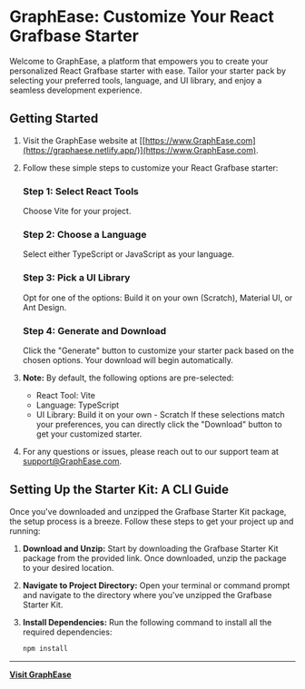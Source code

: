 # GraphEase: Customize Your React Grafbase Starter

Welcome to GraphEase, a platform that empowers you to create your personalized React Grafbase starter with ease. Tailor your starter pack by selecting your preferred tools, language, and UI library, and enjoy a seamless development experience.

## Getting Started

1. Visit the GraphEase website at [[https://www.GraphEase.com](https://graphaese.netlify.app/)](https://www.GraphEase.com).

2. Follow these simple steps to customize your React Grafbase starter:

   ### Step 1: Select React Tools
   Choose Vite for your project.

   ### Step 2: Choose a Language
   Select either TypeScript or JavaScript as your language.

   ### Step 3: Pick a UI Library
   Opt for one of the options: Build it on your own (Scratch), Material UI, or Ant Design.

   ### Step 4: Generate and Download
   Click the "Generate" button to customize your starter pack based on the chosen options. Your download will begin automatically.

3. **Note:** By default, the following options are pre-selected:
   - React Tool: Vite
   - Language: TypeScript
   - UI Library: Build it on your own - Scratch
   If these selections match your preferences, you can directly click the "Download" button to get your customized starter.

4. For any questions or issues, please reach out to our support team at support@GraphEase.com.

## Setting Up the Starter Kit: A CLI Guide

Once you've downloaded and unzipped the Grafbase Starter Kit package, the setup process is a breeze. Follow these steps to get your project up and running:

1. **Download and Unzip:** Start by downloading the Grafbase Starter Kit package from the provided link. Once downloaded, unzip the package to your desired location.

2. **Navigate to Project Directory:** Open your terminal or command prompt and navigate to the directory where you've unzipped the Grafbase Starter Kit.

3. **Install Dependencies:** Run the following command to install all the required dependencies:
   
   ```bash
   npm install


---

**[Visit GraphEase](https://graphaese.netlify.app/)**
